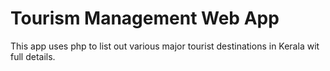 # Tourism Management Web App

This app uses php to list out various major tourist destinations in Kerala wit full details.

